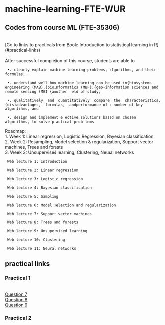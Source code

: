 # machine-learning-FTE-WUR
## Codes from course ML (FTE-35306)
<br/>
[Go to links to practicals from Book: Introduction to statistical learning in R](#practical-links)
<br/><br/>After successful completion of this course, students are able to
     
     •. clearly explain machine learning problems, algorithms, and their formulas,
     
     •. understand well how machine learning can be used in{biosystems engineering (MAB),{bioinformatics (MBF),{geo-information sciences and remote sensing (MGI {another  eld of study,
     
     •. qualitatively  and  quantitatively  compare  the  characteristics,  (dis)advantages,  formulas,  andperformance of a number of key algorithms, and
     
     •. design and implement e ective solutions based on chosen algorithms, to solve practical prob-lems


Roadmap: <br/>
     1.  Week 1: Linear regression, Logistic Regression, Bayesian classification <br/>
     2.  Week 2: Resampling, Model selection & regularization, Support vector machines, Trees and forests <br/>
     3.  Week 3: Unsupervised learning, Clustering, Neural networks <br/>
 
     Web lecture 1: Introduction
 
     Web lecture 2: Linear regression
 
     Web lecture 3: Logistic regression

     Web lecture 4: Bayesian classification

     Web lecture 5: Sampling

     Web lecture 6: Model selection and regularization

     Web lecture 7: Support vector machines

     Web lecture 8: Trees and forests

     Web lecture 9: Unsupervised learning

     Web lecture 10: Clustering

     Web lecture 11: Neural networks
     
## practical links

### Practical 1 <br/>
<br/>[Question 7](./data/college-example.R)
<br/>[Question 8](.data/introduction_to.R)
<br/>[Question 9](.data/Boston-example.R) <br/>

### Practical 2 <br/>

